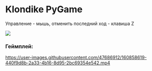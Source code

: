# Klondike PyGame
Управление - мышь, отменить последний ход - клавиша Z

![](https://github.com/Borobeyka/klondike-py/blob/master/scores.jpg)

### Геймплей:
https://user-images.githubusercontent.com/47686912/160858619-440f9d8b-2a33-4b16-8d95-2bc69354e542.mp4
